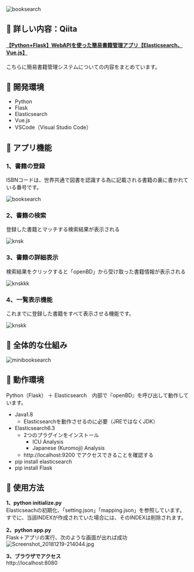 ![booksearch](https://user-images.githubusercontent.com/39142850/49347869-33b14780-f6e5-11e8-9e8b-7e9a270c58c8.png)

## :green_book: 詳しい内容：Qiita

#### [【Python+Flask】WebAPIを使った簡易書籍管理アプリ【Elasticsearch、Vue.js】](https://qiita.com/aocattleya/items/c374e87b42a14a01e77c)

こちらに簡易書籍管理システムについての内容をまとめています。

## :green_book: 開発環境

- Python  
- Flask  
- Elasticsearch  
- Vue.js  
- VSCode（Visual Studio Code）  

## :green_book: アプリ機能

### 1、書籍の登録  

ISBNコードは、世界共通で図書を認識する為に記載される書籍の裏に書かれている番号です。

![booksearch](https://user-images.githubusercontent.com/39142850/49347869-33b14780-f6e5-11e8-9e8b-7e9a270c58c8.png)

### 2、書籍の検索  

登録した書籍とマッチする検索結果が表示される

![knsk](https://user-images.githubusercontent.com/39142850/49414266-2021e180-f7b6-11e8-9afc-0fbed0b580d3.png)

### 3、書籍の詳細表示  

検索結果をクリックすると「openBD」から受け取った書籍情報が表示される

![knskkk](https://user-images.githubusercontent.com/39142850/49414765-d6d29180-f7b7-11e8-91f5-91308a8f732e.png)

### 4、一覧表示機能

これまでに登録した書籍をすべて表示させる機能です。

![knskk](https://user-images.githubusercontent.com/39142850/49415597-9de7ec00-f7ba-11e8-8ae6-c9a7c8277400.png)

## :green_book: 全体的な仕組み

![minibooksearch](https://user-images.githubusercontent.com/39142850/49472249-4b5a0e80-f852-11e8-9022-4596ca655e19.png)

## :green_book: 動作環境

Python（Flask） ＋ Elasticsearch　内部で『openBD』を呼び出して動作しています。

- Java1.8
	- Elasticsearchを動作させるのに必要（JREではなくJDK）
- Elasticsearch6.3
	- 2つのプラグインをインストール  
		- ICU Analysis
		- Japanese (Kuromoji) Analysis
	- http://localhost:9200 でアクセスできることを確認する
- pip install elasticsearch
- pip install Flask

## :green_book: 使用方法
**1、python initialize.py**  
Elasticseachの初期化、「setting.json」「mapping.json」を参照しています。  
すでに、当該INDEXが作成されていた場合には、そのINDEXは削除されます。

**2、python app.py**  
Flask＋アプリの実行、次のような画面が出れば成功  
![Screenshot_20181219-214044.jpg](https://qiita-image-store.s3.amazonaws.com/0/307359/9a02ff2e-5b57-f4d0-43f8-f4e9921c6473.jpeg)

**3、ブラウザでアクセス**  
http://localhost:8080

